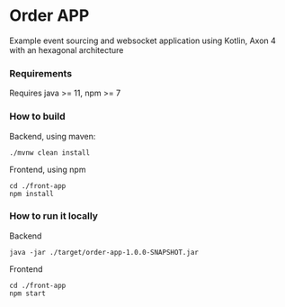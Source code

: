 # Order APP

Example event sourcing and websocket application using Kotlin, Axon 4 with an hexagonal architecture

### Requirements
Requires java >= 11, npm >= 7

### How to build

Backend, using maven:
```shell
./mvnw clean install
```

Frontend, using npm
```shell
cd ./front-app
npm install
```

### How to run it locally

Backend
```shell
java -jar ./target/order-app-1.0.0-SNAPSHOT.jar
```

Frontend
```shell
cd ./front-app
npm start
```
